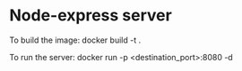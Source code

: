 # Node-express server

To build the image: docker build -t <image-tag> .

To run the server: docker run -p <destination_port>:8080 -d <image-tag>
